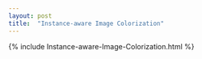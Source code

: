 ```yaml
---
layout: post
title:  "Instance-aware Image Colorization"
---
```

{%  include Instance-aware-Image-Colorization.html    %}